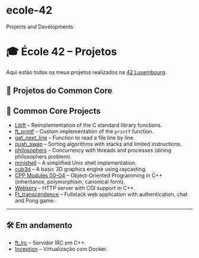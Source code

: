 # ecole-42
Projects and Developments
# 🎓 École 42 – Projetos

Aqui estão todos os meus projetos realizados na [42 Luxembourg](https://42luxembourg.lu).

## 🚀 Projetos do Common Core

## 🚀 Common Core Projects

- [Libft](https://github.com/LuisFilipePires/commom-core-all-projects/tree/main/libft) – Reimplementation of the C standard library functions.  
- [ft_printf](https://github.com/LuisFilipePires/commom-core-all-projects/tree/main/libftprintf) – Custom implementation of the `printf` function.  
- [get_next_line](https://github.com/yourusername/get_next_line) – Function to read a file line by line.  
- [push_swap](https://github.com/yourusername/push_swap) – Sorting algorithms with stacks and limited instructions.  
- [philosophers](https://github.com/yourusername/philosophers) – Concurrency with threads and processes (dining philosophers problem).  
- [minishell](https://github.com/yourusername/minishell) – A simplified Unix shell implementation.  
- [cub3d](https://github.com/yourusername/cub3d) – A basic 3D graphics engine using raycasting.  
- [CPP Modules 00–04](https://github.com/yourusername/cpp-modules) – Object-Oriented Programming in C++ (inheritance, polymorphism, canonical form).  
- [Webserv](https://github.com/yourusername/webserv) – HTTP server with CGI support in C++.  
- [Ft_transcendence](https://github.com/yourusername/ft_transcendence) – Fullstack web application with authentication, chat and Pong game.  

---

## 🛠️ Em andamento
- [ft_irc](https://github.com/seuusuario/ft_irc) – Servidor IRC em C++.  
- [Inception](https://github.com/seuusuario/inception) – Virtualização com Docker.  

